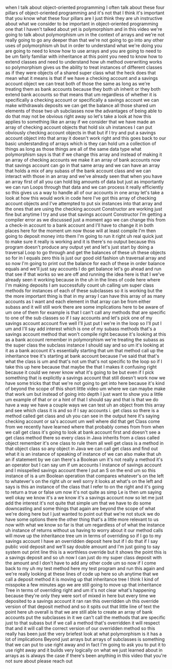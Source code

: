 when I talk about object-oriented  programming I often talk about these  four pillars of object-oriented  programming and it's not that I think  it's important that you know what these  four pillars are I just think they are  uh instructive about what we consider to  be important in object-oriented  programming one that I haven't talked  about yet is  polymorphism and in this video we're  going to talk about polymorphism um in  the context of arrays and we're not  really going to go any deeper than that  we're not going to go into any other  uses of  polymorphism uh but in order to  understand what we're doing you are  going to need to know how to use arrays  and you are going to need to be um  fairly familiar with inheritance at this  point you need to know how to extend  classes and need to understand how uh  method overwriting  works so polymorphism gives us the  ability to treat instances of different  classes as if they were objects of a  shared super class what the heck does  that mean what it means is that if we  have a checking account and a savings  account object we can treat both of  those the same as long as we're treating  them as bank accounts because they both  uh inherit or they both extend bank  accounts so that means that um  regardless of whether it is specifically  a checking account or specifically a  savings account we can make withdrawals  deposits we can get the balance all  those shared um elements of those two uh  subclasses now the advantages of being  able to do that may not be obvious right  away so let's take a look at how this  applies to something like an array if we  consider that we have made an array of  checking account objects that hold six  uh  instances I can put obviously checking  account objects in that but if I try and  put a savings account object into that  array it doesn't work right and this  goes back to our basic understanding of  arrays which is they can hold um a  collection of things as long as those  things are all of the same data  type what polymorphism says is that if  we change this array and instead of  making it an array of checking accounts  we make it an array of bank accounts now  that savings account can go in that same  array and we can have an array that  holds a mix  of any subass of the bank account class  and we can interact with those in an  array and we've already seen that when  you have an array first of all you can  hold big amounts of data but just as  importantly we can run Loops through  that data and we can process it really  efficiently so this gives us a way to  handle all of our accounts in one  array let's take a look at how this  would work in code here I've got this  array of checking account objects and  I've attempted to put six instances into  that array and the ones that are using  the checking account Constructor are  working just fine but anytime I try and  use that savings account Constructor I'm  getting a compiler error as we discussed  just a moment ago we can change this  from a check-in account to a bank  account and I'll have to change it in  both places here for the moment um now  those will at least compile I'm then  going to  deposit money into them I'm going to run  it right uh real quick just to make sure  it really is working and it is there's  no output because this program doesn't  produce any output yet and let's just  start by doing a traversal Loop to go  through and get the balances of these uh  these objects so for in I equals zero  this is just our good old fashion uh  traversal array  and so now I'm going to print out the  balance for each of these in order  balance  equals and we'll just say accounts I do  get  balance let's go ahead and run that see  if that  works so we are off and running the idea  here is that I we've already seen it  working because in the uh in the lines  of code here where I'm making deposits I  am successfully count uh calling um  super class methods for instances of  each of these subclasses so it is  working but the the more important thing  is that in my array I can have this  array of as many accounts as I want and  each element in that array can be from  either subass and it will still work  there are some implications here to be  aware of um one of them for example is  that I can't call any methods that are  specific to one of the sub classes so if  I say accounts and let's pick one of my  savings account account  five well I'll just put I we're in the  loop so I'll put I um and I'll say add  interest which is one of my subass  methods that's a savings account method  that won't compile right because it's  looking at this as a bank account  remember in polymorphism we're treating  the subass as the super class the  subclass instance I should say and so um  it's looking at it as a bank account  it's essentially starting that um that  method call up the inheritance tree it's  starting at bank account because I've  said that that's what the class is um  and that's not um that's not specific to  the loop so if I take this up here  because that maybe the that I makes it  confusing right because it could we  never know what it's going to be but  even if I pick something that is  explicitly a savings account that still  doesn't work now we have some tricks  that that we're not going to get into  here because it's kind of beyond the  scope of this short little video um  where we can maybe make that work um but  instead of going into depth I just want  to show you a little um example of that  or or a hint of that I should say and  that is that we do have a way we have a  couple ways we can test uh an object  from this array and see which class it  is and so if I say accounts  i. get  class so there is a method called get  class and uh you can see in the output  here it's saying checking account or  sa's account um well where did that get  Class come from we recently have learned  where that probably comes from from when  we call get class it's going to look at  bank account first and doesn't see a get  class method there so every class in  Java inherits from a class called object  remember it's one class to rule them all  well get class is a method in that  object class so any object in Java we  can call get class and find out what it  is an instance of speaking of instance  of we can also make that uh an if  statement by we can there's a Boolean um  it's not really a method it's an  operator but I can say um  if um  accounts  I instance  of savings account  and I misspelled savings account there I  put an S on the end um so this instance  of is a um Boolean operation that  compares whatever's on the left to  whatever's on the right uh or well sorry  it looks at what's on the left and says  is this an instance of the class that I  refer to on the right and it's going to  return a true or false um now it's not  quite as simp Le is then um saying well  okay we know it's a we know it's a  savings account now so let me just add  the interest it's not quite that simple  um that we have to do some downcasting  and some things that again are beyond  the scope of what we're doing here but I  just wanted to point out that we're not  stuck we do have some options there the  other thing that's a little more  relevant to us now with what we know so  far is that um regardless of of  what the instance uh instance of  returns without us having to worry about  it our method calls will move up the  inheritance tree um in terms of  overriding so if I go to my savings  account I have an overridden deposit  here but if I do that if I say public  void deposit and we'll say double  amount and I'm just going to say system  out print line this is a worthless  override but it shows the  point this is a savings  deposit and so uh now I can just do my  super class deposit with the amount and  I don't have to add any other code um so  now if I come back to my uh my test  method here my test program and run this  again  and we're really looking at these lines  of code up  here so uh anytime that we call a  deposit method it is moving up that  inheritance tree I think I kind of  misspoke a few minutes ago we are still  going to move up that inheritance Tree  in terms of overriding right and um it's  not clear what's happening because  they're only they were sort of mixed in  here but every time we deposited to a  savings account it ran ran this  overridden uh this override version of  that deposit method and so it spits out  that little line of text the point here  uh overall is that we are still able to  create an array of bank accounts put the  subclasses in it we can't call the  methods that are specific just to that  subass but if we call a method that's  overridden it will respect that and it  will call the correct version  of our overridden method so this really  has been just the very briefest look at  what polymorphism is it has a lot of  implications Beyond just  arrays but arrays of subclasses is  something that we can put to use right  away and in fact I'm going to ask you to  put it to use right away and it builds  very logically on what we just learned  about in  arrays as is always the case if there's  been anything in this video that you're  not sure about please reach out  